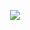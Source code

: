 <p align="center"><img src="https://user-images.githubusercontent.com/108766007/178905549-6a100858-3ef3-49b0-a89a-7a346cb44c7d.jpg"></p>
